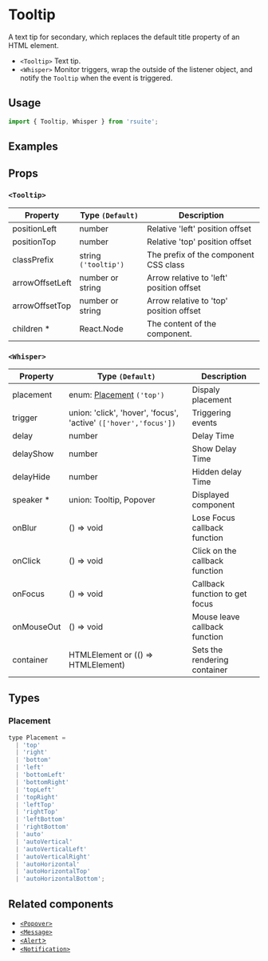 # Tooltip

A text tip for secondary, which replaces the default title property of an HTML element.


* `<Tooltip>` Text tip.
* `<Whisper>` Monitor triggers, wrap the outside of the listener object, and notify the `Tooltip` when the event is triggered.

## Usage

```js
import { Tooltip, Whisper } from 'rsuite';
```

## Examples

<!--{demo}-->

## Props

### `<Tooltip>`

| Property        | Type `(Default)`     | Description                              |
| --------------- | -------------------- | ---------------------------------------- |
| positionLeft    | number               | Relative 'left' position offset          |
| positionTop     | number               | Relative 'top' position offset           |
| classPrefix     | string `('tooltip')` | The prefix of the component CSS class    |
| arrowOffsetLeft | number or string     | Arrow relative to 'left' position offset |
| arrowOffsetTop  | number or string     | Arrow relative to 'top' position offset  |
| children \*     | React.Node           | The content of the component.            |

### `<Whisper>`

| Property   | Type `(Default)`                                                 | Description                    |
| ---------- | ---------------------------------------------------------------- | ------------------------------ |
| placement  | enum: [Placement](#Placement) `('top')`                          | Dispaly placement              |
| trigger    | union: 'click', 'hover', 'focus', 'active' `(['hover','focus'])` | Triggering events              |
| delay      | number                                                           | Delay Time                     |
| delayShow  | number                                                           | Show Delay Time                |
| delayHide  | number                                                           | Hidden delay Time              |
| speaker \* | union: Tooltip, Popover                                          | Displayed component            |
| onBlur     | () => void                                                       | Lose Focus callback function   |
| onClick    | () => void                                                       | Click on the callback function |
| onFocus    | () => void                                                       | Callback function to get focus |
| onMouseOut | () => void                                                       | Mouse leave callback function  |
| container  | HTMLElement or (() => HTMLElement)                               | Sets the rendering container   |

## Types

### Placement

```js
type Placement =
  | 'top'
  | 'right'
  | 'bottom'
  | 'left'
  | 'bottomLeft'
  | 'bottomRight'
  | 'topLeft'
  | 'topRight'
  | 'leftTop'
  | 'rightTop'
  | 'leftBottom'
  | 'rightBottom'
  | 'auto'
  | 'autoVertical'
  | 'autoVerticalLeft'
  | 'autoVerticalRight'
  | 'autoHorizontal'
  | 'autoHorizontalTop'
  | 'autoHorizontalBottom';
```
## Related components

* [`<Popover>`](./popover)
* [`<Message>`](./message)
* [`<Alert`>](./alert)
* [`<Notification>`](./notification)
